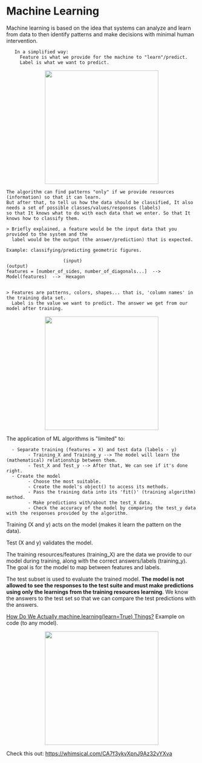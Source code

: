 # Machine Learning

Machine learning is based on the idea that systems can analyze and learn from data to then identify patterns and make decisions
with minimal human intervention.

       In a simplified way:
         Feature is what we provide for the machine to "learn"/predict.
         Label is what we want to predict.

<p align="center">
<img  height="300" src="https://github.com/pauloreis-ds/Paulo-Reis-Ciencia-de-dados/blob/master/3%20-%20An%C3%A1lise%20de%20dados%20(com%20Machine%20Learning)%20-%20Data%20Analysis%20(Machine%20Learning)/just_images/feature_label2.png">
</p>


    The algorithm can find patterns "only" if we provide resources (information) so that it can learn. 
    But after that, to tell us how the data should be classified, It also needs a set of possible classes/values/responses (labels)
    so that It knows what to do with each data that we enter. So that It knows how to classify them.

    > Briefly explained, a feature would be the input data that you provided to the system and the 
      label would be the output (the answer/prediction) that is expected.
      
    Example: classifying/predicting geometric figures.

                         (input)                                                    (output)
    features = [number_of_sides, number_of_diagonals...]  -->  Model(features)  -->  Hexagon 
    

    > Features are patterns, colors, shapes... that is, 'column names' in the training data set.
      Label is the value we want to predict. The answer we get from our model after training.
      
      
<p align="center">
<img  height="300" src="https://github.com/pauloreis-ds/Paulo-Reis-Ciencia-de-dados/blob/master/3%20-%20An%C3%A1lise%20de%20dados%20(com%20Machine%20Learning)%20-%20Data%20Analysis%20(Machine%20Learning)/just_images/feature_label.png">
</p>

The application of ML algorithms is "limited" to:
      
      - Separate training (features = X) and test data (labels - y)
            - Training_X and Training_y --> The model will learn the (mathematical) relationship between them.  
            - Test_X and Test_y --> After that, We can see if it's done right.  
      - Create the model
            - Choose the most suitable.
            - Create the model's object() to access its methods.
            - Pass the training data into its 'fit()' (training algorithm) method.
            - Make predictions with/about the test_X data.
            - Check the accuracy of the model by comparing the test_y data with the responses provided by the algorithm.
      

Training (X and y) acts on the model (makes it learn the pattern on the data).

Test (X and y) validates the model.

The training resources/features (training_X) are the data we provide to our model during training, along with the correct answers/labels (training_y). The goal is for the model to map between features and labels.

The test subset is used to evaluate the trained model. **The model is not allowed to see the responses to the test suite and must make predictions using only the learnings from the training resources learning**.
We know the answers to the test set so that we can compare the test predictions with the answers.

[How Do We Actually machine.learning(learn=True) Things?](https://github.com/pauloreis-ds/Paulo-Reis-Data-Science/blob/master/3%20-%20Data%20Analysis%20(Machine%20Learning)/How%20to%20code%20and%20create%20any%20machine%20learning%20model.ipynb) Example on code (to any model).


<p align="center">
<img  height="300" src="https://github.com/pauloreis-ds/Paulo-Reis-Ciencia-de-dados/blob/master/3%20-%20An%C3%A1lise%20de%20dados%20(com%20Machine%20Learning)%20-%20Data%20Analysis%20(Machine%20Learning)/just_images/feature_label1.png">
</p>

Check this out: https://whimsical.com/CA7f3ykvXpnJ9Az32vYXva
